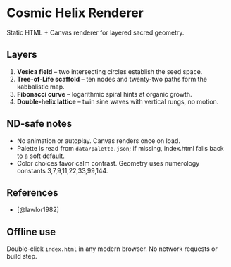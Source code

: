 # Cosmic Helix Renderer

Static HTML + Canvas renderer for layered sacred geometry.

## Layers
1. **Vesica field** – two intersecting circles establish the seed space.
2. **Tree-of-Life scaffold** – ten nodes and twenty-two paths form the kabbalistic map.
3. **Fibonacci curve** – logarithmic spiral hints at organic growth.
4. **Double-helix lattice** – twin sine waves with vertical rungs, no motion.

## ND-safe notes
- No animation or autoplay. Canvas renders once on load.
- Palette is read from `data/palette.json`; if missing, index.html falls back to a soft default.
- Color choices favor calm contrast. Geometry uses numerology constants 3,7,9,11,22,33,99,144.

## References
- [@lawlor1982]

## Offline use
Double-click `index.html` in any modern browser. No network requests or build step.

